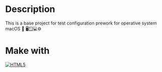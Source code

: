 # Description
This is a base project for test configuration prework for operative system macOS 🍎 🖥️🪟💻⚙️

# Make with

[![HTML5](https://img.shields.io/badge/HTML5-e56034?style=for-the-badge&logo=html5&logoColor=white&labelColor=000000)]()